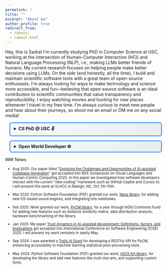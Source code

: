 ```yaml
---
permalink: /
title: ""
excerpt: "About me"
author_profile: true
redirect_from: 
  - /about/
  - /about.html
---
```

<style>
/* Consolidated styling for better cohesion */
.section-details {
  margin-left: 1em;
  margin-bottom: 1em;
}

.section-details > summary {
  cursor: pointer;
  padding: 8px 12px;
  border: 2px solid #007BFF;
  border-radius: 6px;
  background: linear-gradient(135deg, #f8f9fa 0%, #e9ecef 100%);
  font-weight: bold;
  transition: all 0.3s ease;
  position: relative;
}

.section-details > summary:hover {
  background: linear-gradient(135deg, #e3f2fd 0%, #bbdefb 100%);
  border-color: #0056b3;
  transform: translateY(-1px);
  box-shadow: 0 4px 8px rgba(0, 123, 255, 0.2);
}

.section-details > summary:before {
  /* content: "▶"; */
  position: absolute;
  left: 12px;
  transition: transform 0.3s ease;
  color: #007BFF;
  font-weight: bold;
}

.section-details[open] > summary:before {
  transform: rotate(90deg);
}

.section-details > div {
  margin-left: 1em;
  margin-top: 1em;
  padding: 1em;
  border-left: 3px solid #dee2e6;
  background-color: #f8f9fa;
}

.subsection-details {
  margin-left: 1em;
  margin-bottom: 0.5em;
}

.subsection-details > summary {
  cursor: pointer;
  padding: 6px 10px;
  border: 1px solid #6c757d;
  border-radius: 4px;
  background-color: #ffffff;
  transition: all 0.2s ease;
  font-weight: 500;
}

.subsection-details > summary:hover {
  background-color: #f1f3f4;
  border-color: #495057;
  transform: translateX(2px);
}

.subsection-details > div {
  margin-left: 1em;
  margin-top: 0.5em;
  padding: 0.75em;
  background-color: #ffffff;
  border-left: 2px solid #e9ecef;
}

.paper-button {
  display: inline-block;
  padding: 6px 12px;
  background-color: #007BFF;
  color: white;
  border-radius: 4px;
  font-size: 14px;
  text-align: center;
  cursor: pointer;
  text-decoration: none !important;
  margin-right: 8px;
  margin-bottom: 4px;
  transition: background-color 0.2s ease;
}

.paper-button:hover {
  background-color: #0056b3;
  color: white;
  text-decoration: none !important;
}

.news p, .news li {
  font-size: 0.9em;
}
</style>

Hey, this is Sadra! I'm currently studying PhD in Computer Science at USC, working at the intersection of Human-Computer Interaction (HCI) and Natural Language Processing (NLP), i.e., making LLMs better friends of humans.
My current research focuses on helping people make better decisions using LLMs.
On the side (and honestly, all the time), I build and maintain scientific software tools with a great team of open-source enthusiasts.
I'm always looking for ways to make technology and science more accessible, and fun—believing that open-source software is an ideal contribution to scientific communities that value transparency and reproducibility.
I enjoy watching movies and hunting for new places whenever I travel in my free time.
I'm always curious to meet new people and hear about their journeys, so shoot me an email or DM me on any social media!
<details class="section-details">
<summary><b>CS PhD @ USC ✌️</b></summary><div>
The main problem I'm trying to solve is the integration of AI systems into human workflows—specifically, answering the question: "What is the core part of a task that AI cannot do, and how can AI assist humans in doing that?"
Helping humans tackle the hardest parts of their jobs—with AI as a consultant—is the overarching meta-goal of my current research.
To address this, I've explored several domains where large language models (LLMs) have been introduced but face full-integration challenges. These include software developers trusting code agents for programming, strategic decision-making in the board game Diplomacy, patients navigating conflicting medical advice, users with different knowledge backgrounds asking factual questions and researchers looking for scientific discussions in social media.
<br><br>
I'm currently in my second year and looking forward to exploring more domains to develop a taxonomy of these challenges and a framework that identifies the right interaction patterns and integration points for AI.
Throughout this journey, I've had the great opportunity to work with the Adaptive Computing Experience (ACE) Lab (Souti Chattopadhyay's lab @ GCS) and [CUTE LAB NAME] (Jonathan May's lab @ ISI).
<br><br>
You can find some of my publications below:
  <details class="subsection-details">
    <summary>[VL/HCC25] <b>Exploring the Challenges and Opportunities of AI-assisted Codebase Generation,</b> Philipp Eibl, <b><u>Sadra Sabouri</u></b>, Souti Chattopadhyay</summary><div>
    <a href="https://arxiv.org/pdf/2508.07966" class="paper-button">Paper</a><br>
    We explored how LLMs reshape software development through "vibe-coding," where developers rely on iterative prompting an LLM for buildign a software without traditional meaning of coding. We show how this shift blurs boundaries between ideation, coding, and debugging, and potentially can make software development more collaborative.
  </div></details>
  <details class="subsection-details">
    <summary>[ICSE25] <b>Trust dynamics in AI-assisted development: Definitions, factors, and implications,</b> <b><u>Sadra Sabouri</u></b>, Philipp Eibl, Xinyi Zhou, Morteza Ziyadi, Nenad Medvidovic, Lars Lindemann, Souti Chattopadhyay</summary><div>
    <a href="https://www.amazon.science/publications/trust-dynamics-in-ai-assisted-development-definitions-factors-and-implications" class="paper-button">Paper</a><br>
    We investigate how developers define, evaluate, and evolve trust in AI-generated code suggestions through a mixed-method study involving surveys and observations. We found that while comprehensibility and perceived correctness are key to trust decisions, developers often revise their choices, accepting only 52% of AI suggestions, highlighting the need for better real-time support and offering four validated guidelines to improve developer-AI collaboration.
  </div></details>
  <details class="subsection-details">
    <summary>[ACL25] <b>ELI-Why: Evaluating the Pedagogical Utility of Language Model Explanations,</b> Brihi Joshi, Keyu He, Sahana Ramnath, <b><u>Sadra Sabouri</u></b>, Kaitlyn Zhou, Souti Chattopadhyay, Swabha Swayamdipta, Xiang Ren</summary><div>
    <a href="https://arxiv.org/pdf/2506.14200" class="paper-button">Paper</a>
    <a href="https://github.com/INK-USC/ELI-Why" class="paper-button">Code</a>
    <a href="https://huggingface.co/collections/INK-USC/eli-why-6849086c86556f7a2dd7c686"><img src="https://img.shields.io/badge/%F0%9F%A4%97%20Hugging%20Face-Data-blue"></a><br>
    We investigate how well language models adapt explanations to learners with varying educational backgrounds using ELI-Why, a benchmark of 13.4K "Why" questions. Through two human studies, we found that GPT-4 explanations align with intended grade levels only 50% of the time and are rated 20% less suitable for learners' needs compared to layperson-curated responses, revealing limitations in their pedagogical adaptability.
  </div></details>
<br>
Always happy to chat, collaborate, or just hear what you're working on; feel free to reach out!
</div></details>

<details class="section-details">
<summary><b>Open World Developer 🌐</b></summary><div>
Open-sourcing research in NLP has lead to breakthroughs like ChatGPT, but generative AI also makes it easier to produce convincing yet flawed content in research communities.
This poses a sense of Frankenstein-Trojan threat to scientific integrity.
Committed to open science and reproducibility, I focus on building scientific software that ensures transparency.
With a group of my friends, I co-founded <a href="https://github.com/openscilab/">OpenSciLab</a> to develop open-source tools toward this goal.
<br><br>
Below is a topic-based summary of my work, including those through OpenSciLab, dataset releases and independent projects:
  <details class="subsection-details">
    <summary>Natural Language Processing and Large Language Models</summary><div>
    <!-- exprand -->
      <details class="subsection-details">
      <summary>ToCount: Lightweight Token Estimator</summary><div>
      <a href="https://github.com/openscilab/tocount/"><img src="https://img.shields.io/github/stars/openscilab/tocount.svg?style=social&logo=github&label=Stars"></a>
      <a href="https://github.com/openscilab/tocount/"><img src="https://img.shields.io/github/forks/openscilab/tocount.svg?style=social&logo=github&label=Forks"></a>
      <a href="http://pepy.tech/project/tocount"><img src="http://pepy.tech/badge/tocount"></a><br>
      ToCount is a lightweight Python library for estimating the token counts for input to an LLM using rule-based and ML methods. It offers a fast, flexible interface for prompt analysis, token budgeting, and optimizing interactions with token-based systems.
      </div></details>
      <details class="subsection-details">
      <summary>XNum: Universal Numeral System Converter</summary><div>
      <a href="https://github.com/openscilab/xnum/"><img src="https://img.shields.io/github/stars/openscilab/xnum.svg?style=social&logo=github&label=Stars"></a>
      <a href="https://github.com/openscilab/xnum/"><img src="https://img.shields.io/github/forks/openscilab/xnum.svg?style=social&logo=github&label=Forks"></a>
      <a href="http://pepy.tech/project/xnum"><img src="http://pepy.tech/badge/xnum"></a><br>
      XNum is a Python library for converting digits across numeral systems (English, Persian, Hindi, Arabic-Indic, Bengali, etc.). It auto-detects mixed formats and cleanly converts only the numbers, making multilingual and localized data handling simple.
      </div></details>
      <details class="subsection-details">
      <summary>Memor: Managing and Transferring Conversational Memory Across LLMs</summary><div>
      <a href="https://github.com/openscilab/memor/"><img src="https://img.shields.io/github/stars/openscilab/memor.svg?style=social&logo=github&label=Stars"></a>
      <a href="https://github.com/openscilab/memor/"><img src="https://img.shields.io/github/forks/openscilab/memor.svg?style=social&logo=github&label=Forks"></a>
      <a href="http://pepy.tech/project/memor"><img src="http://pepy.tech/badge/memor"></a><br>
      Memor is designed to help users manage the memory of their interactions with Large Language Models (LLMs). It enables users to access and utilize the history of their conversations when prompting LLMs. That would create a more personalized and context-aware experience. Users can select specific parts of past interactions with one LLM and share them with another. By bridging the gap between isolated LLM instances, Memor revolutionizes the way users interact with AI by making transitions between models smoother.
      </div></details>
      <details class="subsection-details">
      <summary>[JAIAI] <b>naab: A ready-to-use plug-and-play corpus for Farsi,</b> <b><u>Sadra Sabouri</u></b>, Elnaz Rahmati, Soroush Gooran, Hossein Sameti</summary><div>
      <a href="https://arxiv.org/pdf/2208.13486" class="paper-button">Paper</a>
      <a href="https://huggingface.co/datasets/SLPL/naab"><img src="https://img.shields.io/badge/%F0%9F%A4%97%20Hugging%20Face-Data-blue"></a><br>
      The issue of large training data is (was at that time :D) emerging more in lower resource languages - like Farsi. We propose naab a hue cleaned and ready-to-use open-source textual corpus in Farsi. It contains about 130GB of data, 250 million paragraphs, and 15 billion words. The project name is derived from the Farsi word NAAB which means pure and high grade.
      </div></details>
      <details class="subsection-details">
      <summary>[ALP@NAACL25] <b>Parsipy: NLP toolkit for historical persian texts in Python,</b> Farhan Farsi, Parnian Fazel, Sepand Haghighi, <b><u>Sadra Sabouri</u></b>, Farzaneh Goshtasb, Nadia Hajipour, Ehsaneddin Asgari, Hossein Sameti</summary><div>
      <a href="https://aclanthology.org/2025.alp-1.17.pdf" class="paper-button">Paper</a><br>
      The study of historical languages presents unique challenges due to their complex orthographic systems, fragmentary textual evidence, and the absence of standardized digital representations of text in those languages. This work introduces an NLP toolkit designed to facilitate the analysis of historical Persian languages by offering modules for tokenization, lemmatization, part-of-speech tagging, phoneme-to-transliteration conversion, and word embedding.
      </div></details>
      <details class="subsection-details">
      <summary>[LoResMT@NAACL25] <b>PahGen: Generating Ancient Pahlavi Text via Grammar-guided Zero-shot Translation,</b> Farhan Farsi, Parnian Fazel, Farzaneh Goshtasb, Nadia Hajipour, <b><u>Sadra Sabouri</u></b>, Ehsaneddin Asgari, Hossein Sameti</summary><div>
      <a href="https://aclanthology.org/2025.loresmt-1.16.pdf" class="paper-button">Paper</a><br>
      Due to Pahlavi (middle Persian)'s limited digital presence and the scarcity of comprehensive linguistic resources, Pahlavi is at risk of extinction. This study introduces a framework to translate English text into Pahlavi. Our approach combines grammar-guided term extraction with zero-shot translation, leveraging large language models (LLMs) to generate syntactically and semantically accurate Pahlavi sentences. Finally using our framework, we generate a novel dataset of 360 expert-validated parallel English-Pahlavi texts.
      </div></details>
      <details class="subsection-details">
      <summary>[DialDoc@ACL22] <b>Docalog: Multi-document Dialogue System using Transformer-based Span Retrieval,</b> Sayed Hesam Alavian, Ali Satvaty, <b><u>Sadra Sabouri</u></b>, Ehsaneddin Asgari, Hossein Sameti</summary><div>
      <a href="https://aclanthology.org/2022.dialdoc-1.16.pdf" class="paper-button">Paper</a><br>
      This paper discusses our proposed approach, Docalog, for the DialDoc-22 (MultiDoc2Dial) shared task which was part of my BSc. thesis. Docalog, has a three-stage pipeline consisting of (1) a document retriever model, (2) an answer span prediction model, and (3) an ultimate span picker deciding on the most likely answer span, out of all predicted spans.
      </div></details>
  </div></details>
  <details class="subsection-details">
    <summary>Speech Processing</summary><div>
      <details class="subsection-details">
        <summary>Nava: OS-Native Sound Engine in Python</summary><div>
        <a href="https://github.com/openscilab/nava/"><img src="https://img.shields.io/github/stars/openscilab/nava.svg?style=social&logo=github&label=Stars"></a>
        <a href="https://github.com/openscilab/nava/"><img src="https://img.shields.io/github/forks/openscilab/nava.svg?style=social&logo=github&label=Forks"></a>
        <a href="http://pepy.tech/project/nava"><img src="http://pepy.tech/badge/nava"></a><br>
        Nava allows users to play sound in Python without any dependencies or platform restrictions. It is a cross-platform solution that runs on any operating system, including Windows, macOS, and Linux. Its lightweight and easy-to-use design makes Nava an ideal choice for developers looking to add sound functionality to their Python programs.
      </div></details>
      <details class="subsection-details">
        <summary>Sharif-Wav2Vec2.0: Wave2Vec2.0 Speech Processing Model Tailored for Farsi</summary><div>
        <a href="https://huggingface.co/SLPL/Sharif-wav2vec2"><img src="https://img.shields.io/badge/%F0%9F%A4%97%20Hugging%20Face-Model-blue"></a><br>
        The base model fine-tuned on 108 hours of Commonvoice's Farsi audio. Token set and the language models of that model changed to support special nuances of Farsi which wasn't there in English.
        More technically, we trained a 5gram using kenlm toolkit and used it in the processor which increased our accuracy on online ASR.
      </div></details>
  </div></details>
  <details class="subsection-details">
    <summary>Machine Learning (ML)</summary><div>
      <details class="subsection-details">
        <summary>PyCM: Multi-class confusion matrix library in Python</summary><div>
        <a href="https://github.com/sepandhaghighi/pycm/"><img src="https://img.shields.io/github/stars/sepandhaghighi/pycm.svg?style=social&logo=github&label=Stars"></a>
        <a href="https://github.com/sepandhaghighi/pycm/"><img src="https://img.shields.io/github/forks/sepandhaghighi/pycm.svg?style=social&logo=github&label=Forks"></a>
        <a href="http://pepy.tech/project/pycm"><img src="http://pepy.tech/badge/pycm"></a><br>
        PyCM is a tool for post-classification model evaluation that supports most class and overall statistic parameters. PyCM targeted mainly the data scientists that need a broad array of metrics for predictive models and accurate evaluation of a large variety of classifiers.
      </div></details>
  </div></details>
  <details class="subsection-details">
    <summary>Network</summary><div>
      <details class="subsection-details">
        <summary>PyRGG: Python Random Graph Generator</summary><div>
        <a href="https://github.com/sepandhaghighi/pyrgg/"><img src="https://img.shields.io/github/stars/sepandhaghighi/pyrgg.svg?style=social&logo=github&label=Stars"></a>
        <a href="https://github.com/sepandhaghighi/pyrgg/"><img src="https://img.shields.io/github/forks/sepandhaghighi/pyrgg.svg?style=social&logo=github&label=Forks"></a>
        <a href="http://pepy.tech/project/pyrgg"><img src="http://pepy.tech/badge/pyrgg"></a><br>
        PyRGG synthesizes random graph which can be useful in networks simulation. It supports multiple graph file formats, such as DIMACS-Graph files. It can generate graphs of various sizes and using different generation methods such as Erdős–Rényi-Gilbert, Erdős–Rényi, Stochastic Block Model.
      </div></details>
      <details class="subsection-details">
        <summary>IPSpot: A Python Tool to Fetch the System's IP Address</summary><div>
        <a href="https://github.com/openscilab/ipspot"><img src="https://img.shields.io/github/stars/openscilab/ipspot.svg?style=social&logo=github&label=Stars"></a>
        <a href="https://github.com/openscilab/ipspot"><img src="https://img.shields.io/github/forks/openscilab/ipspot.svg?style=social&logo=github&label=Forks"></a>
        <a href="http://pepy.tech/project/ipspot"><img src="http://pepy.tech/badge/ipspot"></a><br>
        IPSpot retrieves the system's IP address and location information. It supports public and private IPv4 and IPv6 detection using multiple API providers with a fallback mechanism for reliability.
      </div></details>
      <details class="subsection-details">
        <summary><b>Pymilo: A python library for ml I/O,</b> AmirHosein Rostami, Sepand Haghighi, <b><u>Sadra Sabouri</u></b>, Alireza Zolanvari</summary><div>
        <a href="https://arxiv.org/pdf/2501.00528" class="paper-button">Paper</a>
        <a href="https://github.com/openscilab/pymilo"><img src="https://img.shields.io/github/stars/openscilab/pymilo.svg?style=social&logo=github&label=Stars"></a>
        <a href="https://github.com/openscilab/pymilo"><img src="https://img.shields.io/github/forks/openscilab/pymilo.svg?style=social&logo=github&label=Forks"></a>
        <a href="http://pepy.tech/project/pymilo"><img src="http://pepy.tech/badge/pymilo"></a><br>
        PyMilo addresses the limitations of existing Machine Learning (ML) model storage formats by providing a transparent, reliable, and safe method for exporting and deploying trained models. Current formats, such as pickle and other binary formats, have significant problems, such as reliability, safety, and transparency issues. In contrast, PyMilo serializes ML models in a transparent non-executable format, enabling straightforward and safe model exchange.
      </div></details>
  </div></details>
  <details class="subsection-details">
    <summary>Art</summary><div>
      <details class="subsection-details">
        <summary><b>Samila: A Generative Art Generator,</b> <b><u>Sadra Sabouri</u></b>, Sepand Haghighi, Elena Masrour</summary><div>
        <a href="https://arxiv.org/pdf/2504.04298" class="paper-button">Paper</a>
        <a href="https://github.com/sepandhaghighi/samila"><img src="https://img.shields.io/github/stars/sepandhaghighi/samila.svg?style=social&logo=github&label=Stars"></a>
        <a href="https://github.com/sepandhaghighi/samila"><img src="https://img.shields.io/github/forks/sepandhaghighi/samila.svg?style=social&logo=github&label=Forks"></a>
        <a href="http://pepy.tech/project/samila"><img src="http://pepy.tech/badge/samila"></a><br>
        Samila lets you create images by randomly permuting many thousand points. The position of every single point is calculated by a formula, which has random parameters. Because of the randomness of the generation process you nearly can't reproduce any image unless you have the right seed for it. I highly encourage you to take a look at the paper if you're interested.
      </div></details>
      <details class="subsection-details">
        <summary>Art: ASCII art library for Python</summary><div>
        <a href="https://github.com/sepandhaghighi/art"><img src="https://img.shields.io/github/stars/sepandhaghighi/art.svg?style=social&logo=github&label=Stars"></a>
        <a href="https://github.com/sepandhaghighi/art"><img src="https://img.shields.io/github/forks/sepandhaghighi/art.svg?style=social&logo=github&label=Forks"></a>
        <a href="http://pepy.tech/project/art"><img src="http://pepy.tech/badge/art"></a><br>
        Art does the "smart" placement of typed special characters or letters to make a visual shape that is spread over multiple lines of text.
      </div></details>
  </div></details>
  <details class="subsection-details">
    <summary>Human Computer Interaction (HCI)</summary><div>
      <details class="subsection-details">
        <!-- Add Nafas' Paper with Studies -->
        <summary><b>Nafas: Breathing Gymnastics Application,</b> <b><u>Sadra Sabouri</u></b>, Sepand Haghighi</summary><div>
        <a href="https://github.com/sepandhaghighi/nafas"><img src="https://img.shields.io/github/stars/sepandhaghighi/nafas.svg?style=social&logo=github&label=Stars"></a>
        <a href="https://github.com/sepandhaghighi/nafas"><img src="https://img.shields.io/github/forks/sepandhaghighi/nafas.svg?style=social&logo=github&label=Forks"></a>
        <a href="http://pepy.tech/project/nafas"><img src="http://pepy.tech/badge/nafas"></a><br>
        Nafas is a collection of breathing gymnastics designed to reduce the exhaustion of long working hours with computer. With multiple breathing patterns, Nafas helps you find your way to a detoxified energetic workday and also improves your concentration by increasing the oxygen level. 
        <!-- We ran a user study to understand the library's users and tailor the features and programs to their style. -->
      </div></details>
      <details class="subsection-details">
        <summary>mytimer: A Timer for Command Line Enthusiasts</summary><div>
        <a href="https://github.com/sepandhaghighi/mytimer"><img src="https://img.shields.io/github/stars/sepandhaghighi/mytimer.svg?style=social&logo=github&label=Stars"></a>
        <a href="https://github.com/sepandhaghighi/mytimer"><img src="https://img.shields.io/github/forks/sepandhaghighi/mytimer.svg?style=social&logo=github&label=Forks"></a>
        <a href="http://pepy.tech/project/mytimer"><img src="http://pepy.tech/badge/mytimer"></a><br>
        MyTimer aims to provide a simple yet comprehensive timer for terminal users. This project allows users to set timers directly from their command line interface, making it convenient for those who spend a significant amount of time working in the terminal!
      </div></details>
  </div></details>
  <details class="subsection-details">
    <summary>Chemical Data Science</summary><div>
    <!-- Amin's paper -->
      <details class="subsection-details">
        <summary><b>Experimental dataset of electrochemical efficiency of a Direct Borohydride Fuel Cell (DBFC) with Pd/C, Pt/C and Pd decorated Ni–Co/rGO anode catalysts,</b> Sarmin Hamidi, <b><u>Sadra Sabouri</u></b>, Sepand Haghighi, Kasra Askari</summary><div>
        <a href="https://chemrxiv.org/engage/api-gateway/chemrxiv/assets/orp/resource/item/60c74a3e469df423a9f43ce2/original/experimental-dataset-of-electrochemical-efficiency-of-a-direct-borohydride-fuel-cell-dbfc-with-pd-c-pt-c-and-pd-decorated-ni-co-r-go-anode-catalysts.pdf" class="paper-button">Paper</a>
        <a href="https://github.com/ECSIM/dbfc-dataset"><img src="https://img.shields.io/github/stars/ECSIM/dbfc-dataset.svg?style=social&logo=github&label=Stars"></a>
        <a href="https://github.com/ECSIM/dbfc-dataset"><img src="https://img.shields.io/github/forks/ECSIM/dbfc-dataset.svg?style=social&logo=github&label=Forks"></a><br>
        Dataset includes Direct Borohydride Fuel Cell (DBFC) impedance and polarization test in anode with Pd/C, Pt/C and Pd decorated Ni–Co/rGO catalysts. Voltage, power density and resistance of DBFC change as a function of weight percent of Sodium Borohydride (%), applied voltage and amount of anode catalyst loading that are evaluated by polarization and impedance curves with using appropriate equivalent circuit of fuel cell.
      </div></details>
      <details class="subsection-details">
        <summary>OPEM: Open Source PEM Fuel Cell Simulation Tool</summary><div>
        <a href="https://github.com/ECSIM/opem"><img src="https://img.shields.io/github/stars/ECSIM/opem.svg?style=social&logo=github&label=Stars"></a>
        <a href="https://github.com/ECSIM/opem"><img src="https://img.shields.io/github/forks/ECSIM/opem.svg?style=social&logo=github&label=Forks"></a>
        <a href="http://pepy.tech/project/opem"><img src="http://pepy.tech/badge/opem"></a><br>
        The Open-Source PEMFC Simulation Tool (OPEM) is a modeling tool for evaluating the performance of proton exchange membrane fuel cells. This package is a combination of models (static/dynamic) that predict the optimum operating parameters of PEMFC. OPEM contained generic models that will accept as input, not only values of the operating variables such as anode and cathode feed gas, pressure and compositions, cell temperature and current density, but also cell parameters including the active area and membrane thickness.
      </div></details>
  </div></details>
  <details class="subsection-details">
    <summary>Biomedical Data Science</summary><div>
      <details class="subsection-details">
        <summary>Drux: Drug Release Analysis Framework</summary><div>
        <a href="https://github.com/openscilab/drux"><img src="https://img.shields.io/github/stars/openscilab/drux.svg?style=social&logo=github&label=Stars"></a>
        <a href="https://github.com/openscilab/drux"><img src="https://img.shields.io/github/forks/openscilab/drux.svg?style=social&logo=github&label=Forks"></a>
        <a href="http://pepy.tech/project/drux"><img src="http://pepy.tech/badge/drux"></a><br>
        Drux is a Python framework for simulating and visualizing drug release profiles with mathematical models. It provides a simple, extensible, and reproducible platform for quantitative analysis in pharmaceutical research.
      </div></details>
      <details class="subsection-details">
        <summary>OPR: Optimized Primer Design Tool</summary><div>
        <a href="https://github.com/openscilab/opr"><img src="https://img.shields.io/github/stars/openscilab/opr.svg?style=social&logo=github&label=Stars"></a>
        <a href="https://github.com/openscilab/opr"><img src="https://img.shields.io/github/forks/openscilab/opr.svg?style=social&logo=github&label=Forks"></a>
        <a href="http://pepy.tech/project/opr"><img src="http://pepy.tech/badge/opr"></a><br>
        OPR is an open-source Python package designed to simplify and streamline primer design and analysis for biologists and bioinformaticians. It enables users to design, validate, and optimize primers with ease, catering to a wide range of applications such as PCR, qPCR, and sequencing. 
      </div></details>
  </div></details>
  <details class="subsection-details">
    <summary>Environmental Data Science</summary><div>
      <details class="subsection-details">
        <summary>[AGU-WRR24] <b>Representative sample size for estimating saturated hydraulic conductivity via machine learning: A proof‐of‐concept study,</b> Amin Ahmadisharaf, Reza Nematirad, <b><u>Sadra Sabouri</u></b>, Yakov Pachepsky, Behzad Ghanbarian</summary><div>
        <a href="https://agupubs.onlinelibrary.wiley.com/doi/pdfdirect/10.1029/2023WR036783" class="paper-button">Paper</a><br>
        Machine learning is widely used across disciplines, but hydrology has often overlooked the impact of data heterogeneity and sample size. In this study, we used ~18k soil samples from the USKSAT database to analyze how training size affects ML accuracy in estimating saturated hydraulic conductivity (Ks). Using XGBoost and repeated random subsets, we found that even with large datasets, learning and validation curves didn't plateau.
      </div></details>
  </div></details>
</div></details>

<div class="news">
### News

- Aug 2025: Our paper titled "[Exploring the Challenges and Opportunities of AI-assisted Codebase Generation](https://arxiv.org/pdf/2508.07966)" got accepted into IEEE Symposium on Visual Languages and Human-Centric Computing 2025. In this paper we investigated how software developers interact with the current "vibe-coding" framework such as GitHub Copilot and Cursos AI. I will present this work at VLHCC in Raleigh, NC, Oct 7th-10th.

- Mar 2025: Python Software Foundation (PSF) granted our work, [Nava library](https://github.com/openscilab/nava), for adding new OS-based sound engines, and integrating into notebooks.

- Feb 2025: Nlnet granted our work, [PyCM library](https://github.com/sepandhaghighi/pycm), for a year through NGI0 Commons Fund for adding new features such as distance similarity matrix, data distribution analysis, hardware benchmarking of the library.

- Jan 2025: My paper [Trust dynamics in AI-assisted development: Definitions, factors, and implications](https://www.amazon.science/publications/trust-dynamics-in-ai-assisted-development-definitions-factors-and-implications) got accepted into International Conference on Software Engineering (ICSE) 2025. I will present my work remotely in searly May.

- Sep 2024: I was awarded a [Trelis AI Grant](https://trelis.com/trelis-ai-grants/) for developing a RESTful API for PyCM, enhancing accessibility to machine learning statistical post-processing tools.

- May 2024: Python Software Foundation (PSF) granted our work, [ASCII Art library](https://github.com/sepandhaghighi/art), for developing the library and add new features like multi-line arts, and supporting custom fonts.
</div>